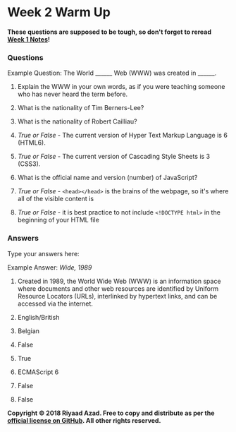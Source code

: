 # Week 2 Warm Up

**These questions are supposed to be tough, so don't forget to reread [Week 1 Notes](https://ra-coding-club.github.io/week-1/)!**

### Questions

Example Question: The World ______ Web (WWW) was created in ______.

1. Explain the WWW in your own words, as if you were teaching someone who has never heard the term before.

2. What is the nationality of Tim Berners-Lee?

3. What is the nationality of Robert Cailliau?

4. *True or False* - The current version of Hyper Text Markup Language is 6 (HTML6).

5. *True or False* - The current version of Cascading Style Sheets is 3 (CSS3).

6. What is the official name and version (number) of JavaScript?

7. *True or False* - `<head></head>` is the brains of the webpage, so it's where all of the visible content is

8. *True or False* - it is best practice to not include `<!DOCTYPE html>` in the beginning of your HTML file

### Answers

Type your answers here: 

Example Answer: *Wide, 1989*

1. Created in 1989, the World Wide Web (WWW) is an information space where documents and other web resources are identified by Uniform Resource Locators (URLs), interlinked by hypertext links, and can be accessed via the internet.

2. English/British

3. Belgian

4. False

5. True

6. ECMAScript 6

7. False

8. False

**Copyright &copy; 2018 Riyaad Azad. Free to copy and distribute as per the [official license on GitHub](https://github.com/ra-coding-club/coding-club/blob/master/LICENSE). All other rights reserved.** 
